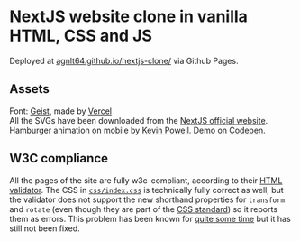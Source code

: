 # NextJS website clone in vanilla HTML, CSS and JS
Deployed at [agnlt64.github.io/nextjs-clone/](https://agnlt64.github.io/nextjs-clone/) via Github Pages.

## Assets
Font: [Geist](https://vercel.com/font), made by [Vercel](https://vercel.com)  
All the SVGs have been downloaded from the [NextJS official website](https://nextjs.org).  
Hamburger animation on mobile by [Kevin Powell](https://www.youtube.com/watch?v=R00QiudbD4Y). Demo on [Codepen](https://codepen.io/kevinpowell/pen/gOKpOyy).

## W3C compliance
All the pages of the site are fully w3c-compliant, according to their [HTML validator](https://validator.w3.org/). The CSS in [`css/index.css`](./css/index.css) is technically fully correct as well, but the validator does not support the new shorthand properties for `transform` and `rotate` (even though they are part of the [CSS standard](https://developer.mozilla.org/en-US/docs/Web/CSS/translate#browser_compatibility)) so it reports them as errors. This problem has been known for [quite some time](https://github.com/w3c/css-validator/issues/408) but it has still not been fixed.